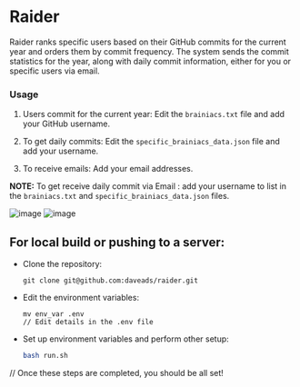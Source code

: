 # Raider 

Raider ranks specific users based on their GitHub commits for the current year and orders them by commit frequency. The system sends the commit statistics for the year, along with daily commit information, either for you or specific users via email.



### Usage

1. Users commit for the current year:
   Edit the `brainiacs.txt` file and add your GitHub username.

2. To get daily commits:
   Edit the `specific_brainiacs_data.json` file and add your username.

3. To receive emails:
   Add your email addresses.

**NOTE:**
   To get receive daily commit via Email : add your username to list in the `brainiacs.txt` and `specific_brainiacs_data.json` files.

![image](https://github.com/daveads/raider/blob/main/images/rader1.png)
![image](https://github.com/daveads/raider/blob/main/images/rader2.png)


## For local build or pushing to a server:

- Clone the repository:
   ```
   git clone git@github.com:daveads/raider.git
   ```

- Edit the environment variables:
   ```
   mv env_var .env
   // Edit details in the .env file
   ```

- Set up environment variables and perform other setup:
   ```bash
   bash run.sh
   ```

// Once these steps are completed, you should be all set!
